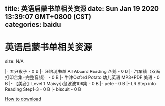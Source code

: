 
title: 英语启蒙书单相关资源
date: Sun Jan 19 2020 13:39:07 GMT+0800 (CST)    
categories: baidu
---

# 英语启蒙书单相关资源
size: N/A
 
 
|- 五只猴子 - 0 B
|- 汪培珽书单 All Aboard Reading  企鹅 - 0 B
|- 汽车镇（双面打印合集+完整音频） - 0 B
|- 牛津Oxford Potato 幼儿英语 MP3+PDF 美语 - 0 B
|- 【美音】Level 1 Maisy小鼠波波106集 - 0 B
|- pete - 0 B
|- LR Step into Reading Step1-3 - 0 B
|- biscuit - 0 B

[How to download](https://bpcam.bemobtrk.com/go/2ceec3aa-1ca2-46d6-b9ff-aaa5c184517c?jno=4317)